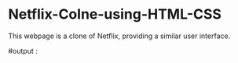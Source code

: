 # Netflix-Colne-using-HTML-CSS
This webpage is a clone of Netflix, providing a similar user interface.

#output :
